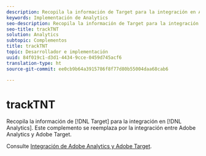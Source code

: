 ```yaml
---
description: Recopila la información de Target para la integración en Analytics. Este complemento se reemplaza por la integración entre Adobe Analytics y Adobe Target.
keywords: Implementación de Analytics
seo-description: Recopila la información de Target para la integración en Analytics. Este complemento se reemplaza por la integración entre Adobe Analytics y Adobe Target.
seo-title: trackTNT
solution: Analytics
subtopic: Complementos
title: trackTNT
topic: Desarrollador e implementación
uuid: 84f019c1-d3d1-4434-9cce-0459d745acf6
translation-type: ht
source-git-commit: ee0cb9b64a3915786f8f77d80b55004daa68cab6

---
```



# trackTNT

Recopila la información de [!DNL Target] para la integración en [!DNL Analytics]. Este complemento se reemplaza por la integración entre Adobe Analytics y Adobe Target.

Consulte [Integración de Adobe Analytics y Adobe Target](https://marketing.adobe.com/resources/help/es_ES/target/a4t/).

